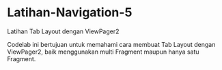 # Latihan-Navigation-5
Latihan Tab Layout dengan ViewPager2

Codelab ini bertujuan untuk memahami cara membuat Tab Layout dengan ViewPager2, baik menggunakan multi Fragment maupun hanya satu Fragment. 
